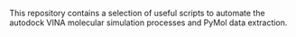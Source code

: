 This repository contains a selection of useful scripts to automate 
the autodock VINA molecular simulation processes and 
PyMol data extraction.

